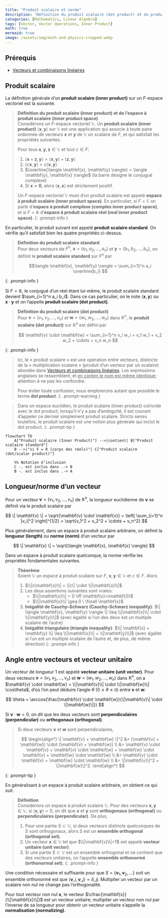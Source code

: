 ```yaml
---
title: "Produit scalaire et norme"
description: "Définition du produit scalaire (dot product) et du produit hermitien; calcul de la longueur/norme d’un vecteur et de l’angle entre deux vecteurs."
categories: [Mathematics, Linear Algebra]
tags: [Vector, Vector Operations, Inner Product]
math: true
mermaid: true
image: /assets/img/math-and-physics-cropped.webp
---
```


## Prérequis
- [Vecteurs et combinaisons linéaires](/posts/vectors-and-linear-combinations/)

## Produit scalaire

La définition générale d’un **produit scalaire (inner product)** sur un $F$-espace vectoriel est la suivante.

> **Définition du produit scalaire (inner product) et de l’espace à produit scalaire (inner product space)**  
> Considérons un $F$-espace vectoriel $\mathbb{V}$. Un **produit scalaire (inner product)** $\langle \mathbf{x},\mathbf{y} \rangle$ sur $\mathbb{V}$ est une application qui associe à toute paire ordonnée de vecteurs $\mathbf{x}$ et $\mathbf{y}$ de $\mathbb{V}$ un scalaire de $F$, et qui satisfait les propriétés suivantes.
>
> Pour tous $\mathbf{x},\mathbf{y},\mathbf{z} \in \mathbb{V}$ et tout $c \in F$:
> 1. $\langle \mathbf{x}+\mathbf{z}, \mathbf{y} \rangle = \langle \mathbf{x}, \mathbf{y} \rangle + \langle \mathbf{z}, \mathbf{y} \rangle$
> 2. $\langle c\mathbf{x}, \mathbf{y} \rangle = c \langle \mathbf{x}, \mathbf{y} \rangle$
> 3. $\overline{\langle \mathbf{x}, \mathbf{y} \rangle} = \langle \mathbf{y}, \mathbf{x} \rangle$ (la barre désigne le conjugué complexe)
> 4. Si $\mathbf{x} \neq \mathbf{0}$, alors $\langle \mathbf{x}, \mathbf{x} \rangle$ est strictement positif.
>
> Un $F$-espace vectoriel $\mathbb{V}$ muni d’un produit scalaire est appelé **espace à produit scalaire (inner product space)**. En particulier, si $F=\mathbb{C}$ on parle d’**espace à produit complexe (complex inner product space)**, et si $F=\mathbb{R}$ d’**espace à produit scalaire réel (real inner product space)**.
{: .prompt-info }

En particulier, le produit suivant est appelé **produit scalaire standard**. On vérifie qu’il satisfait bien les quatre propriétés ci-dessus.

> **Définition du produit scalaire standard**  
> Pour deux vecteurs de $F^n$, $\mathbf{x}=(a_1, a_2, \dots, a_n)$ et $\mathbf{y}=(b_1, b_2, \dots, b_n)$, on définit le **produit scalaire standard** sur $F^n$ par
>
> $$\langle \mathbf{x}, \mathbf{y} \rangle = \sum_{i=1}^n a_i \overline{b_i} $$
>
{: .prompt-info }

Si $F=\mathbb{R}$, le conjugué d’un réel étant lui-même, le produit scalaire standard devient $\sum_{i=1}^n a_i b_i$. Dans ce cas particulier, on le note $\langle \mathbf{x}, \mathbf{y} \rangle$ ou $\mathbf{x} \cdot \mathbf{y}$ et on l’appelle **produit scalaire (dot product)**.

> **Définition du produit scalaire (dot product)**  
> Pour $\mathbf{v}=(v_1, v_2, \dots, v_n)$ et $\mathbf{w}=(w_1, w_2, \dots, w_n)$ dans $\mathbb{R}^n$, le **produit scalaire (dot product)** sur $\mathbb{R}^n$ est défini par
>
> $$ \mathbf{v} \cdot \mathbf{w} = \sum_{i=1}^n v_i w_i = v_1 w_1 + v_2 w_2 + \cdots + v_n w_n $$
> 
{: .prompt-info }

> Ici, le « produit scalaire » est une opération entre vecteurs, distincte de la « multiplication scalaire » (produit d’un vecteur par un scalaire) abordée dans [Vecteurs et combinaisons linéaires](/posts/vectors-and-linear-combinations/). Les expressions anglaises se ressemblent, et <u>en coréen le nom est même identique</u>; attention à ne pas les confondre.
>
> Pour éviter toute confusion, nous emploierons autant que possible le terme **dot product**.
{: .prompt-warning }

> Dans un espace euclidien, le produit scalaire (inner product) coïncide avec le dot product; lorsqu’il n’y a pas d’ambiguïté, il est courant d’appeler ce dernier simplement produit scalaire. Stricto sensu toutefois, le produit scalaire est une notion plus générale qui inclut le dot product.
{: .prompt-tip }

```mermaid
flowchart TD
    A["Produit scalaire (Inner Product)"] -->|contient| B["Produit scalaire standard"]
    B -->|"si F = R (corps des réels)"| C["Produit scalaire (dot/scalar product)"]

    %% Notation d’inclusion
    C -. est inclus dans .-> B
    B -. est inclus dans .-> A
```

## Longueur/norme d’un vecteur

Pour un vecteur $\mathbf{v}=(v_1, v_2, \dots, v_n)$ de $\mathbb{R}^n$, la longueur euclidienne de $\mathbf{v}$ se définit via le produit scalaire par

$$ \| \mathbf{v} \| = \sqrt{\mathbf{v} \cdot \mathbf{v}} = \left[ \sum_{i=1}^n |v_i|^2 \right]^{1/2} = \sqrt{v_1^2 + v_2^2 + \cdots + v_n^2} $$

Plus généralement, dans un espace à produit scalaire arbitraire, on définit la **longueur (length)** ou **norme (norm)** d’un vecteur par

$$ \| \mathbf{x} \| = \sqrt{\langle \mathbf{x}, \mathbf{x} \rangle} $$

Dans un espace à produit scalaire quelconque, la norme vérifie les propriétés fondamentales suivantes.

> **Théorème**  
> Soient $\mathbb{V}$ un espace à produit scalaire sur $F$, $\mathbf{x}, \mathbf{y} \in \mathbb{V}$ et $c \in F$. Alors
> 1. $\\|c\mathbf{x}\\| = \|c\| \cdot \\|\mathbf{x}\\|$
> 2. Les deux assertions suivantes sont vraies:
>    - $\\|\mathbf{x}\\| = 0 \iff \mathbf{x}=\mathbf{0}$
>    - $\\|\mathbf{x}\\| \geq 0 \ \forall \mathbf{x}$
> 3. **Inégalité de Cauchy–Schwarz (Cauchy–Schwarz inequality)**: $\| \langle \mathbf{x}, \mathbf{y} \rangle \| \leq \\|\mathbf{x}\\| \cdot \\|\mathbf{y}\\|$ (avec égalité si l’un des deux est un multiple scalaire de l’autre)
> 4. **Inégalité triangulaire (triangle inequality)**: $\\| \mathbf{x} + \mathbf{y} \\| \leq \\|\mathbf{x}\\| + \\|\mathbf{y}\\|$ (avec égalité si l’un est un multiple scalaire de l’autre et, de plus, de même direction)
{: .prompt-info }

## Angle entre vecteurs et vecteur unitaire

Un vecteur de longueur $1$ est appelé **vecteur unitaire (unit vector)**. Pour deux vecteurs $\mathbf{v}=(v_1, v_2, \dots, v_n)$ et $\mathbf{w}=(w_1, w_2, \dots, w_n)$ dans $\mathbb{R}^n$, on a $\mathbf{v} \cdot \mathbf{w} = \\|\mathbf{v}\\| \cdot \\|\mathbf{w}\\| \cos\theta$, d’où l’on peut déduire l’angle $\theta$ ($0 \leq \theta \leq \pi$) entre $\mathbf{v}$ et $\mathbf{w}$:

$$ \theta = \arccos{\frac{\mathbf{v} \cdot \mathbf{w}}{\|\mathbf{v}\| \cdot \|\mathbf{w}\|}} $$

Si $\mathbf{v} \cdot \mathbf{w} = 0$, on dit que les deux vecteurs sont **perpendiculaires (perpendicular)** ou **orthogonaux (orthogonal)**.

> Si deux vecteurs $\mathbf{v}$ et $\mathbf{w}$ sont perpendiculaires,
>
> $$ \begin{align*}
> \| \mathbf{v} + \mathbf{w} \|^2 &= (\mathbf{v} + \mathbf{w}) \cdot (\mathbf{v} + \mathbf{w}) \\
> &= \mathbf{v} \cdot \mathbf{v} + \mathbf{v} \cdot \mathbf{w} + \mathbf{w} \cdot \mathbf{v} + \mathbf{w} \cdot \mathbf{w} \\
> &= \mathbf{v} \cdot \mathbf{v} + \mathbf{w} \cdot \mathbf{w} \\
> &= \|\mathbf{v}\|^2 + \|\mathbf{w}\|^2.
> \end{align*} $$
>
{: .prompt-tip }

En généralisant à un espace à produit scalaire arbitraire, on obtient ce qui suit.

> **Définition**  
> Considérons un espace à produit scalaire $\mathbb{V}$. Pour des vecteurs $\mathbf{x}, \mathbf{y} \in \mathbb{V}$, si $\langle \mathbf{x}, \mathbf{y} \rangle = 0$, on dit que $\mathbf{x}$ et $\mathbf{y}$ sont **orthogonaux (orthogonal)** ou **perpendiculaires (perpendicular)**. De plus,
> 1. Pour une partie $S \subset \mathbb{V}$, si deux vecteurs distincts quelconques de $S$ sont orthogonaux, alors $S$ est un **ensemble orthogonal (orthogonal set)**.
> 2. Un vecteur $\mathbf{x} \in \mathbb{V}$ tel que $\\|\mathbf{x}\\|=1$ est appelé **vecteur unitaire (unit vector)**.
> 3. Si une partie $S \subset \mathbb{V}$ est un ensemble orthogonal et ne contient que des vecteurs unitaires, on l’appelle **ensemble orthonormé (orthonormal set)**.
{: .prompt-info }

Une condition nécessaire et suffisante pour que $S = \{ \mathbf{v}_1, \mathbf{v}_2, \dots \}$ soit un ensemble orthonormé est que $\langle \mathbf{v}\_i, \mathbf{v}\_j \rangle = \delta\_{ij}$. Multiplier un vecteur par un scalaire non nul ne change pas l’orthogonalité.

Pour tout vecteur non nul $\mathbf{x}$, le vecteur $\cfrac{\mathbf{x}}{\\|\mathbf{x}\\|}$ est un vecteur unitaire; multiplier un vecteur non nul par l’inverse de sa longueur pour obtenir un vecteur unitaire s’appelle la **normalisation (normalizing)**.
